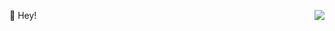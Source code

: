 👻 Hey!
<img align="right" src="https://github-readme-stats.vercel.app/api?username=BangjinMa&show_icons=true&icon_color=0366d6&text_color=24292e&bg_color=ffffff&hide_title=true&count_private=true&include_all_commits=true" />
